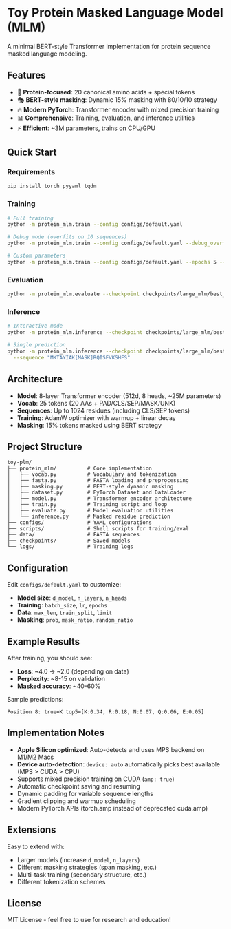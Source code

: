 # Toy Protein Masked Language Model (MLM)

A minimal BERT-style Transformer implementation for protein sequence masked language modeling.

## Features

- 🧬 **Protein-focused**: 20 canonical amino acids + special tokens
- 🎭 **BERT-style masking**: Dynamic 15% masking with 80/10/10 strategy
- 🔥 **Modern PyTorch**: Transformer encoder with mixed precision training
- 📊 **Comprehensive**: Training, evaluation, and inference utilities
- ⚡ **Efficient**: ~3M parameters, trains on CPU/GPU

## Quick Start

### Requirements

```bash
pip install torch pyyaml tqdm
```

### Training

```bash
# Full training
python -m protein_mlm.train --config configs/default.yaml

# Debug mode (overfits on 10 sequences)
python -m protein_mlm.train --config configs/default.yaml --debug_overfit

# Custom parameters
python -m protein_mlm.train --config configs/default.yaml --epochs 5 --lr 0.0001
```

### Evaluation

```bash
python -m protein_mlm.evaluate --checkpoint checkpoints/large_mlm/best_model.pt
```

### Inference

```bash
# Interactive mode
python -m protein_mlm.inference --checkpoint checkpoints/large_mlm/best_model.pt --interactive

# Single prediction
python -m protein_mlm.inference --checkpoint checkpoints/large_mlm/best_model.pt \
  --sequence "MKTAYIAK[MASK]RQISFVKSHFS"
```

## Architecture

- **Model**: 8-layer Transformer encoder (512d, 8 heads, ~25M parameters)
- **Vocab**: 25 tokens (20 AAs + PAD/CLS/SEP/MASK/UNK)  
- **Sequences**: Up to 1024 residues (including CLS/SEP tokens)
- **Training**: AdamW optimizer with warmup + linear decay
- **Masking**: 15% tokens masked using BERT strategy

## Project Structure

```
toy-plm/
├── protein_mlm/          # Core implementation
│   ├── vocab.py          # Vocabulary and tokenization  
│   ├── fasta.py          # FASTA loading and preprocessing
│   ├── masking.py        # BERT-style dynamic masking
│   ├── dataset.py        # PyTorch Dataset and DataLoader
│   ├── model.py          # Transformer encoder architecture
│   ├── train.py          # Training script and loop
│   ├── evaluate.py       # Model evaluation utilities
│   └── inference.py      # Masked residue prediction
├── configs/              # YAML configurations
├── scripts/              # Shell scripts for training/eval
├── data/                 # FASTA sequences
├── checkpoints/          # Saved models
└── logs/                 # Training logs
```

## Configuration

Edit `configs/default.yaml` to customize:

- **Model size**: `d_model`, `n_layers`, `n_heads`
- **Training**: `batch_size`, `lr`, `epochs`
- **Data**: `max_len`, `train_split`, `limit`
- **Masking**: `prob`, `mask_ratio`, `random_ratio`

## Example Results

After training, you should see:

- **Loss**: ~4.0 → ~2.0 (depending on data)
- **Perplexity**: ~8-15 on validation
- **Masked accuracy**: ~40-60%

Sample predictions:
```
Position 8: true=K top5=[K:0.34, R:0.18, N:0.07, Q:0.06, E:0.05]
```

## Implementation Notes

- **Apple Silicon optimized**: Auto-detects and uses MPS backend on M1/M2 Macs
- **Device auto-detection**: `device: auto` automatically picks best available (MPS > CUDA > CPU)
- Supports mixed precision training on CUDA (`amp: true`)
- Automatic checkpoint saving and resuming
- Dynamic padding for variable sequence lengths
- Gradient clipping and warmup scheduling
- Modern PyTorch APIs (torch.amp instead of deprecated cuda.amp)

## Extensions

Easy to extend with:
- Larger models (increase `d_model`, `n_layers`)
- Different masking strategies (span masking, etc.)
- Multi-task training (secondary structure, etc.)
- Different tokenization schemes

## License

MIT License - feel free to use for research and education!
